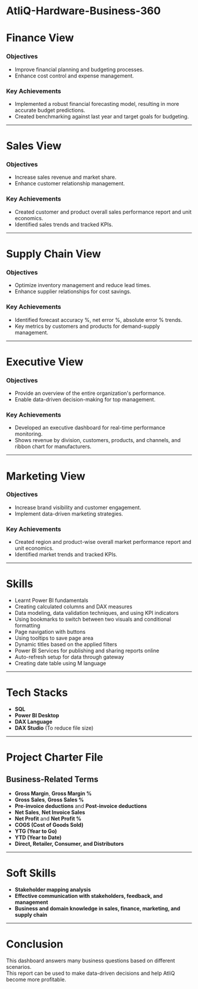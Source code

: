 # AtliQ-Hardware-Business-360

# Finance View  
### Objectives  
- Improve financial planning and budgeting processes.  
- Enhance cost control and expense management.  

### Key Achievements  
- Implemented a robust financial forecasting model, resulting in more accurate budget predictions.  
- Created benchmarking against last year and target goals for budgeting.  

---  

# Sales View  
### Objectives  
- Increase sales revenue and market share.  
- Enhance customer relationship management.  

### Key Achievements  
- Created customer and product overall sales performance report and unit economics.  
- Identified sales trends and tracked KPIs.  

---  

# Supply Chain View  
### Objectives  
- Optimize inventory management and reduce lead times.  
- Enhance supplier relationships for cost savings.  

### Key Achievements  
- Identified forecast accuracy %, net error %, absolute error % trends.  
- Key metrics by customers and products for demand-supply management.  

---  

# Executive View  
### Objectives  
- Provide an overview of the entire organization's performance.  
- Enable data-driven decision-making for top management.  

### Key Achievements  
- Developed an executive dashboard for real-time performance monitoring.  
- Shows revenue by division, customers, products, and channels, and ribbon chart for manufacturers.  

---  

# Marketing View  
### Objectives  
- Increase brand visibility and customer engagement.  
- Implement data-driven marketing strategies.  

### Key Achievements  
- Created region and product-wise overall market performance report and unit economics.  
- Identified market trends and tracked KPIs.  

---  

# Skills  
- Learnt Power BI fundamentals  
- Creating calculated columns and DAX measures  
- Data modeling, data validation techniques, and using KPI indicators  
- Using bookmarks to switch between two visuals and conditional formatting  
- Page navigation with buttons  
- Using tooltips to save page area  
- Dynamic titles based on the applied filters  
- Power BI Services for publishing and sharing reports online  
- Auto-refresh setup for data through gateway  
- Creating date table using M language  

---  

# Tech Stacks  
- **SQL**  
- **Power BI Desktop**  
- **DAX Language**  
- **DAX Studio** (To reduce file size)  

---  

# Project Charter File  

## Business-Related Terms  
- **Gross Margin**, **Gross Margin %**  
- **Gross Sales**, **Gross Sales %**  
- **Pre-invoice deductions** and **Post-invoice deductions**  
- **Net Sales**, **Net Invoice Sales**  
- **Net Profit** and **Net Profit %**  
- **COGS (Cost of Goods Sold)**  
- **YTG (Year to Go)**  
- **YTD (Year to Date)**  
- **Direct, Retailer, Consumer, and Distributors**  

---  

# Soft Skills  
- **Stakeholder mapping analysis**  
- **Effective communication with stakeholders, feedback, and management**  
- **Business and domain knowledge in sales, finance, marketing, and supply chain**  

---  

# Conclusion  
This dashboard answers many business questions based on different scenarios.  
This report can be used to make data-driven decisions and help AtliQ become more profitable.  
